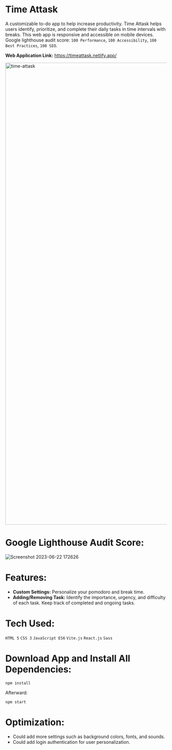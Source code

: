 # Time Attask
A customizable to-do app to help increase productivity. Time Attask helps users identify, prioritize, and complete their daily tasks in time intervals with breaks. This web app is responsive and accessible on mobile devices. Google lighthouse audit score: `100 Performance`, `100 Accessibility`, `100 Best Practices`, `100 SEO`.

**Web Application Link:** https://timeattask.netlify.app/

<img width="1440" alt="time-attask" src="https://user-images.githubusercontent.com/100463706/230467705-5658c314-87eb-4807-ace9-ad12ea3abae9.png">

# Google Lighthouse Audit Score:
![Screenshot 2023-06-22 172626](https://github.com/hodinsay/time-attask/assets/100463706/554d52a2-dc68-4d87-a2d8-8db4e0d989c7)

# Features:
- **Custom Settings:** Personalize your pomodoro and break time.
- **Adding/Removing Task:** Identify the importance, urgency, and difficulty of each task. Keep track of completed and ongoing tasks.

# Tech Used: 
`HTML 5` `CSS 3` `JavaScript ES6` `Vite.js` `React.js` `Sass`

# Download App and Install All Dependencies:
`npm install`

Afterward:

`npm start`

# Optimization: 
- Could add more settings such as background colors, fonts, and sounds.
- Could add login authentication for user personalization. 

